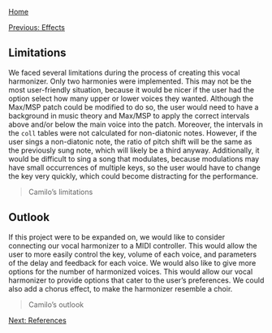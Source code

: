 [Home](./index.md)


[Previous: Effects](./effects.md)

## Limitations
We faced several limitations during the process of creating this vocal harmonizer. Only two harmonies were implemented. This may not be the most user-friendly situation, because it would be nicer if the user had the option select how many upper or lower voices they wanted. Although the Max/MSP patch could be modified to do so, the user would need to have a background in music theory and Max/MSP to apply the correct intervals above and/or below the main voice into the patch. Moreover, the intervals in the `coll` tables were not calculated for non-diatonic notes. However, if the user sings a non-diatonic note, the ratio of pitch shift will be the same as the previously sung note, which will likely be a third anyway. Additionally, it would be difficult to sing a song that modulates, because modulations may have small occurrences of multiple keys, so the user would have to change the key very quickly, which could become distracting for the performance.

> Camilo’s limitations

## Outlook
If this project were to be expanded on, we would like to consider connecting our vocal harmonizer to a MIDI controller. This would allow the user to more easily control the key, volume of each voice, and parameters of the delay and feedback for each voice. We would also like to give more options for the number of harmonized voices. This would allow our vocal harmonizer to provide options that cater to the user’s preferences. We could also add a chorus effect, to make the harmonizer resemble a choir.

> Camilo’s outlook



[Next: References](./references.md)
